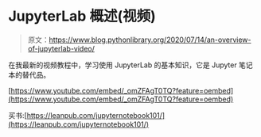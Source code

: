# JupyterLab 概述(视频)

> 原文：<https://www.blog.pythonlibrary.org/2020/07/14/an-overview-of-jupyterlab-video/>

在我最新的视频教程中，学习使用 JupyterLab 的基本知识，它是 Jupyter 笔记本的替代品。

[https://www.youtube.com/embed/_omZFAgT0TQ?feature=oembed](https://www.youtube.com/embed/_omZFAgT0TQ?feature=oembed)

买书:[https://leanpub.com/jupyternotebook101/](https://leanpub.com/jupyternotebook101/)